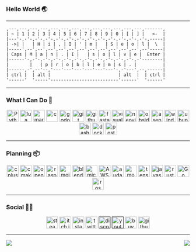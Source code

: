 ### Hello World 🌏

***
```
,---,---,---,---,---,---,---,---,---,---,---,---,---,-------,
| ~ | 1 | 2 | 3 | 4 | 5 | 6 | 7 | 8 | 9 | 0 | [ | ] |   <-  |
|---'-,-'-,-'-,-'-,-'-,-'-,-'-,-'-,-'-,-'-,-'-,-'-,-'-,-----|
| ->| |   | H | i | , | I | ' | m |   | S | e | o | l |  \  |
|-----',--',--',--',--',--',--',--',--',--',--',--',--'-----|
| Caps | M | a | n | . | I |   | s | o | l | v | e |  Enter |
|------'-,-'-,-'-,-'-,-'-,-'-,-'-,-'-,-'-,-'-,-'-,-'--------|
|        |   | p | r | o | b | l | e | m | s | . |          |
|------,-',--'--,'---'---'---'---'---'---'-,-'---',--,------|
| ctrl |  | alt |                          | alt  |  | ctrl |
'------'  '-----'--------------------------'------'  '------'
```

***

### **What I Can Do**  🧺
<p align="center">
	<a href="https://docs.python.org/3/"><img height="32px" alt="Python" src ="https://img.shields.io/badge/Python-3776AB.svg?&style=for-the-badge&logo=Python&logoColor=white"/></a>
	<a href="https://www.lua.org/docs.html"><img height="32px" alt="lua" src ="https://img.shields.io/badge/lua-2C2D72.svg?&style=for-the-badge&logo=lua&logoColor=white"/></a>
	<a href="https://www.markdownguide.org/"><img height="32px" alt="markdown" src ="https://img.shields.io/badge/markdown-000000.svg?&style=for-the-badge&logo=markdown&logoColor=white"/></a>
	<a href="https://learn.microsoft.com/en-us/cpp/c-language/c-language-reference?view=msvc-170"><img height="32px" alt="c" src ="https://img.shields.io/badge/c-A8B9CC.svg?&style=for-the-badge&logo=c&logoColor=white"/></a>
	<a href="https://docs.godotengine.org/en/stable/"><img height="32px" alt="godotengine" src ="https://img.shields.io/badge/Godot-478CBF.svg?&style=for-the-badge&logo=godotengine&logoColor=white"/></a>
	<a href="https://git-scm.com/"><img height="32px" alt="git" src ="https://img.shields.io/badge/git-F05032.svg?&style=for-the-badge&logo=git&logoColor=white"/></a>
	<a href="https://github.com/tjfehdgns1"><img height="32px" alt="github" src ="https://img.shields.io/badge/github-181717.svg?&style=for-the-badge&logo=github&logoColor=white"/></a>
	<a href="https://fastapi.tiangolo.com/"><img height="32px" alt="fastapi" src ="https://img.shields.io/badge/fastapi-009688.svg?&style=for-the-badge&logo=fastapi&logoColor=white"/></a>
	<a href="https://code.visualstudio.com/"><img height="32px" alt="visualstudiocode" src ="https://img.shields.io/badge/VScode-007ACC.svg?&style=for-the-badge&logo=visual studio code&logoColor=white"/></a>
	<a href="https://neovim.io/doc/"><img height="32px" alt="neovim" src ="https://img.shields.io/badge/neovim-57A143.svg?&style=for-the-badge&logo=neovim&logoColor=white"/></a>
	<a href="https://obsidian.md/"><img height="32px" alt="obsidian" src ="https://img.shields.io/badge/obsidian-7C3AED.svg?&style=for-the-badge&logo=obsidian&logoColor=white"/></a>
	<a href="https://www.aseprite.org/"><img height="32px" alt="aseprite" src ="https://img.shields.io/badge/aseprite-7D929E.svg?&style=for-the-badge&logo=aseprite&logoColor=white"/></a>
	<a href="https://www.microsoft.com/ko-kr/windows/"><img height="32px" alt="windows" src ="https://img.shields.io/badge/windows-0078D6.svg?&style=for-the-badge&logo=windows&logoColor=white"/></a>
	<a href="https://ubuntu.com/"><img height="32px" alt="ubuntu" src ="https://img.shields.io/badge/ubuntu-E95420.svg?&style=for-the-badge&logo=ubuntu&logoColor=white"/></a>
	<a href="https://www.gnu.org/software/bash/"><img height="32px" alt="bash" src ="https://img.shields.io/badge/bash-4EAA25.svg?&style=for-the-badge&logo=gnubash&logoColor=white"/></a>
	<a href="https://www.docker.com/"><img height="32px" alt="docker" src ="https://img.shields.io/badge/docker-2496ED.svg?&style=for-the-badge&logo=docker&logoColor=white"/></a>
	<a href="https://www.postgresql.org/"><img height="32px" alt="postgresql" src ="https://img.shields.io/badge/postgresql-4169E1.svg?&style=for-the-badge&logo=postgresql&logoColor=white"/></a>
</p>

***

### **Planning** 📦
<p align="center">
	<a href="https://learn.microsoft.com/ko-kr/cpp/?view=msvc-170"><img height="32px" alt="cplusplus" src ="https://img.shields.io/badge/C++-00599C.svg?&style=for-the-badge&logo=cplusplus&logoColor=white"/></a>
	<a href="https://cmake.org/cmake/help/latest/"><img height="32px" alt="cmake" src ="https://img.shields.io/badge/cmake-064F8C.svg?&style=for-the-badge&logo=cmake&logoColor=white"/></a>
	<a href="https://docs.opencv.org/4.x/"><img height="32px" alt="opencv" src ="https://img.shields.io/badge/opencv-5C3EE8.svg?&style=for-the-badge&logo=opencv&logoColor=white"/></a>
	<a href="https://www.raspberrypi.com/documentation/"><img height="32px" alt="raspberrypi" src ="https://img.shields.io/badge/raspberrypi-A22846.svg?&style=for-the-badge&logo=raspberrypi&logoColor=white"/></a>
 	<a href="https://docs.modular.com/mojo/"><img height="32px" alt="mojo" src ="https://img.shields.io/badge/Mojo-000000.svg?&style=for-the-badge&logo=fireship&logoColor=white"/></a>
	<a href="https://www.blender.org/"><img height="32px" alt="blender" src ="https://img.shields.io/badge/blender-F5792A.svg?&style=for-the-badge&logo=blender&logoColor=white"/></a>
	<a href="https://www.microsoft.com/ko-kr/microsoft-365/excel"><img height="32px" alt="microsoftexcel" src ="https://img.shields.io/badge/excel-217346.svg?&style=for-the-badge&logo=microsoftexcel&logoColor=white"/></a>
	<a href="https://aws.amazon.com/"><img height="32px" alt="AWS" src ="https://img.shields.io/badge/AWS-232F3E.svg?&style=for-the-badge&logo=amazonaws&logoColor=white"/></a>
	<a href="https://www.audacityteam.org/"><img height="32px" alt="audacity" src ="https://img.shields.io/badge/audacity-F5792A.svg?&style=for-the-badge&logo=audacity&logoColor=white"/></a>
	<a href="https://www.mongodb.com/"><img height="32px" alt="mongodb" src ="https://img.shields.io/badge/mongodb-47A248.svg?&style=for-the-badge&logo=mongodb&logoColor=white"/></a>
	<a href="https://www.tensorflow.org/"><img height="32px" alt="tensorflow" src ="https://img.shields.io/badge/tensorflow-FF6F00.svg?&style=for-the-badge&logo=tensorflow&logoColor=white"/></a>
	<a href="https://developer.mozilla.org/ko/docs/Web/JavaScript"><img height="32px" alt="javascript" src ="https://img.shields.io/badge/javascript-F7DF1E.svg?&style=for-the-badge&logo=javascript&logoColor=white"/></a>
	<a href="https://doc.rust-lang.org/book/"><img height="32px" alt="rust" src ="https://img.shields.io/badge/rust-000000.svg?&style=for-the-badge&logo=rust&logoColor=white"/></a>
	<a href="https://go.dev/doc/"><img height="32px" alt="Go" src ="https://img.shields.io/badge/go-00ADD8.svg?&style=for-the-badge&logo=go&logoColor=white"/></a>
	<a href="https://docs.ros.org/"><img height="32px" alt="ros" src ="https://img.shields.io/badge/ros-22314E.svg?&style=for-the-badge&logo=ros&logoColor=white"/></a>
</p>

***

### **Social** 🙋‍♂️
<p align="center">
  <a href="https://steamcommunity.com/profiles/76561198435487509/"><img height="32px" alt="steam" src ="https://img.shields.io/badge/steam-000000.svg?&style=for-the-badge&logo=steam&logoColor=white"/></a>
  <a href="https://seolman.itch.io/"><img height="32px" alt="itch.io" src ="https://img.shields.io/badge/itch.io-FA5C5C.svg?&style=for-the-badge&logo=itch.io&logoColor=white"/></a>
  <a href="https://www.instagram.com/tjf.dh/"><img height="32px" alt="instagram" src ="https://img.shields.io/badge/instagram-E4405F.svg?&style=for-the-badge&logo=instagram&logoColor=white"/></a>
  <a href="https://twitter.com/seol_man"><img height="32px" alt="twitter" src ="https://img.shields.io/badge/twitter-1D9BF0.svg?&style=for-the-badge&logo=twitter&logoColor=white"/></a>
  <a href=""><img height="32px" alt="discord" src ="https://img.shields.io/badge/discord-5865F2.svg?&style=for-the-badge&logo=discord&logoColor=white"/></a>	
  <a href=""><img height="32px" alt="youtube" src ="https://img.shields.io/badge/youtube-FF0000.svg?&style=for-the-badge&logo=youtube&logoColor=white"/>
  <a href="https://bmc.link/seolman"><img height="32px" alt="buymeacoffee" src ="https://img.shields.io/badge/buymeacoffee-FFDD00.svg?&style=for-the-badge&logo=buymeacoffee&logoColor=white"/></a>
  <a href="https://tjfehdgns1.github.io/"><img height="32px" alt="githubpages" src ="https://img.shields.io/badge/githubpages-222222.svg?&style=for-the-badge&logo=githubpages&logoColor=white"/></a>
</p>

***

<div align="center">
  <img align="left" src="http://mazassumnida.wtf/api/v2/generate_badge?boj=o10224"/>
  <img align="right" src="https://github-readme-stats.vercel.app/api/top-langs/?username=tjfehdgns1&layout=compact&hide=&theme=dracula&langs_count=4"/>
</div>
